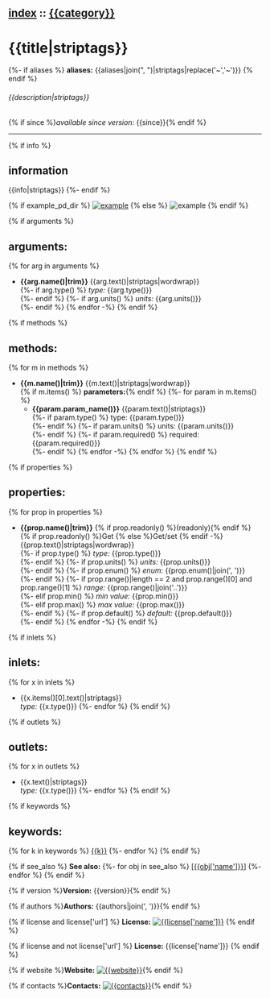 [index](index.html) :: [{{category}}](category_{{category|urlencode}}.html)
---

# {{title|striptags}}

{%- if aliases %}
**aliases:** {{aliases|join(", ")|striptags|replace('~','\~')}}
{% endif %}

###### {{description|striptags}}

{% if since %}*available since version:* {{since}}{% endif %}

---

{% if info %}
## information
{{info|striptags}}
{%- endif %}

{% if example_pd_dir %}
[![example]({{example_img_dir}}{{title|urlencode}}.jpg)]({{example_pd_dir}}{{title|urlencode}}.pd)
{% else %}
![example]({{example_img_dir}}{{title|urlencode}}.jpg)
{% endif %}

{% if arguments %}
## arguments:
{% for arg in arguments %}
* **{{arg.name()|trim}}**
{{arg.text()|striptags|wordwrap}}<br>
{%- if arg.type() %}
_type:_ {{arg.type()}}<br>
{%- endif %}
{%- if arg.units() %}
_units:_ {{arg.units()}}<br>
{%- endif %}
{% endfor -%}
{% endif %}

{% if methods %}
## methods:
{% for m in methods %}
* **{{m.name()|trim}}**
{{m.text()|striptags|wordwrap}}<br>
{% if m.items() %}  __parameters:__{% endif %}
{%- for param in m.items() %}
  - **{{param.param_name()}}** {{param.text()|striptags}}<br>
{%- if param.type() %}
    type: {{param.type()}} <br>
{%- endif %}
{%- if param.units() %}
    units: {{param.units()}} <br> 
{%- endif %}
{%- if param.required() %}
    required: {{param.required()}} <br> 
{%- endif %}
{% endfor -%}
{% endfor %}
{% endif %}

{% if properties %}
## properties:
{% for prop in properties %}
* **{{prop.name()|trim}}** {% if prop.readonly() %}(readonly){% endif %}
{% if prop.readonly() %}Get {% else %}Get/set {% endif -%}
{{prop.text()|striptags|wordwrap}}<br>
{%- if prop.type() %}
_type:_ {{prop.type()}}<br>
{%- endif %}
{%- if prop.units() %}
_units:_ {{prop.units()}}<br>
{%- endif %}
{%- if prop.enum() %}
_enum:_ {{prop.enum()|join(', ')}}<br>
{%- endif %}
{%- if prop.range()|length == 2 and prop.range()[0] and prop.range()[1] %}
_range:_ {{prop.range()|join('..')}}<br>
{%- elif prop.min() %}
_min value:_ {{prop.min()}}<br>
{%- elif prop.max() %}
_max value:_ {{prop.max()}}<br>
{%- endif %}
{%- if prop.default() %}
_default:_ {{prop.default()}}<br>
{%- endif %}
{% endfor -%}
{% endif %}

{% if inlets %}
## inlets:
{% for x in inlets %}
* {{x.items()[0].text()|striptags}}<br>
_type:_ {{x.type()}}
{%- endfor %}
{% endif %}

{% if outlets %}
## outlets:
{% for x in outlets %}
* {{x.text()|striptags}}<br>
_type:_ {{x.type()}}
{%- endfor %}
{% endif %}

{% if keywords %}
## keywords:
{% for k in keywords %}
[{{k}}](keywords/{{k|urlencode}}.html)
{%- endfor %}
{% endif %}

{% if see_also %}
**See also:**
{%- for obj in see_also %}
[\[{{obj['name']}}\]]({{obj['name']|urlencode}}.html)
{%- endfor %}
{% endif %}

{% if version %}**Version:** {{version}}{% endif %}

{% if authors %}**Authors:** {{authors|join(', ')}}{% endif %}

{% if license and license['url'] %}
**License:** 
[![{{license['name']}}]({{license['url']}})]({{license['url']}})
{% endif %}

{% if license and not license['url'] %}
**License:** {{license['name']}}
{% endif %}

{% if website %}**Website:** [![{{website}}]({{website}})]({{website}}){% endif %}

{% if contacts %}**Contacts:** [![{{contacts}}](mailto:{{contacts}})](mailto:{{contacts}}){% endif %}

